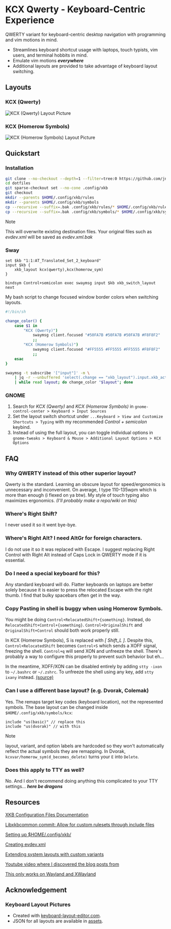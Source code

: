 KCX Qwerty - Keyboard-Centric Experience 
========================================

QWERTY variant for keyboard-centric desktop navigation with programming and vim motions in mind.

- Streamlines keyboard shortcut usage with laptops, touch typists, 
vim users, and terminal hobbits in mind.
- Emulate vim motions ***everywhere***
- Additional layouts are provided to take advantage of keyboard layout switching. 

Layouts
-------

### KCX (Qwerty)
![KCX (Qwerty) Layout Picture][kcx-qwerty-pic]

### KCX (Homerow Symbols)
![KCX (Homerow Symbols) Layout Picture][kcx-homerow-symbols-pic]

Quickstart
----------

### Installation

```sh
git clone --no-checkout --depth=1 --filter=tree:0 https://github.com/jnz1g/dotfiles
cd dotfiles
git sparse-checkout set --no-cone .config/xkb
git checkout
mkdir --parents $HOME/.config/xkb/rules
mkdir --parents $HOME/.config/xkb/symbols
cp --recursive --suffix=.bak .config/xkb/rules/* $HOME/.config/xkb/rules/
cp --recursive --suffix=.bak .config/xkb/symbols/* $HOME/.config/xkb/symbols/
```

> [!NOTE]
> This will overwrite existing destination files. Your original files such as *evdev.xml*
will be saved as *evdev.xml.bak*

### Sway
```
set $kb "1:1:AT_Translated_Set_2_keyboard"
input $kb {
    xkb_layout kcx(qwerty),kcx(homerow_sym)
}
```

```
bindsym Control+semicolon exec swaymsg input $kb xkb_switch_layout next
```

My bash script to change focused window border colors when switching layouts.

```sh
#!/bin/sh

change_color() {
    case $1 in 
        "KCX (Qwerty)")
            swaymsg client.focused "#50FA7B #50FA7B #50FA7B #F8F8F2"
            ;;
        "KCX (Homerow Symbols)")
            swaymsg client.focused "#FF5555 #FF5555 #FF5555 #F8F8F2"
            ;;
    esac
}

swaymsg -t subscribe '["input"]' -m \
    | jq -r --unbuffered 'select(.change == "xkb_layout").input.xkb_active_layout_name' \
    | while read layout; do change_color "$layout"; done
```


### GNOME

1. Search for *KCX (Qwerty)* and *KCX (Homerow Symbols)* in `gnome-control-center > Keyboard > Input Sources`
2. Set the layout switch shortcut under `...Keyboard > View and Customize Shortcuts > Typing`
with my recommended *Control + semicolon* keybind.
3. Instead of using the full layout, you can toggle individual options in
`gnome-tweaks > Keyboard & Mouse > Additional Layout Options > KCX Options`

FAQ
---

### Why QWERTY instead of this other superior layout?

Qwerty is the standard. Learning an obscure layout for speed/ergonomics is unnecessary and inconvenient. 
On average, I type 110-135wpm which is more than enough (i flexed on ya btw). My style of touch typing
also maximizes ergonomics. *(I'll probably make a repo/wiki on this)*

### Where's Right Shift?

I never used it so it went bye-bye.

### Where's Right Alt? I need AltGr for foreign characters.

I do not use it so it was replaced with Escape. I suggest replacing Right Control with Right Alt instead
of Caps Lock in QWERTY mode if it is essential.

### Do I need a special keyboard for this?

Any standard keyboard will do. Flatter keyboards on laptops are better solely because it is easier
to press the relocated Escape with the right thumb. I find that bulky spacebars often get in the way.

### Copy Pasting in shell is buggy when using Homerow Symbols.

You might be doing `Control+RelocatedShift+{something}`. Instead, do 
`RelocatedShift+Control+{something}`. `Control+OriginalShift` and `OriginalShift+Control`
should both work properly still.
>
In KCX (Homerow Symbols), S is replaced with *[ Shift_L ]*. Despite this, 
`Control+RelocatedShift` becomes `Control+S` which sends a XOFF signal, freezing
the shell. `Control+q` will send XON and unfreeze the shell. There's probably a
way to configure this properly to prevent such behavior but eh...
>
In the meantime, XOFF/XON can be disabled  entirely by adding `stty -ixon` to 
`~/.bashrc` or `~/.zshrc`. To unfreeze the shell using any key, add `stty ixany` 
instead. [(source)][xoff/xon]

### Can I use a different base layout? (e.g. Dvorak, Colemak)

Yes. The remaps target key codes (keyboard location), not the represented 
symbols. The base layout can be changed inside `$HOME/.config/xkb/symbols/kcx`:
```
include "us(basic)" // replace this
include "us(dvorak)" // with this
```

> [!NOTE]
> layout, variant, and option labels are hardcoded so they won't
automatically reflect the actual symbols they are remapping. In Dvorak,
`kcxvar/homerow_sym(d_becomes_delete)` turns your `E` into `Delete`.

### Does this apply to TTY as well?
No. And I don't recommend doing anything this complicated to your TTY
settings... ***here be dragons***

Resources
---------

[XKB Configuration Files Documentation](https://www.charvolant.org/doug/xkb/html/node5.html#SECTION00054000000000000000)

[Libxkbcommon commit: Allow for custom rulesets through include files](https://github.com/xkbcommon/libxkbcommon/pull/108/commits/bc4a691cb9f45c3309c78c997e00212f0978d082)

[Setting up $HOME/.config/xkb/](https://who-t.blogspot.com/2020/02/user-specific-xkb-configuration-part-1.html)

[Creating evdev.xml](https://who-t.blogspot.com/2020/07/user-specific-xkb-configuration-part-2.html)

[Extending system layouts with custom variants](https://who-t.blogspot.com/2020/08/user-specific-xkb-configuration-part-3.html)

[Youtube video where I discovered the blog posts from](https://www.youtube.com/watch?v=utqpa_8SXkA)

[This only works on Wayland and XWayland](https://who-t.blogspot.com/2020/09/no-user-specific-xkb-configuration-in-x.html)

Acknowledgement
---------------

### Keyboard Layout Pictures
- Created with [keyboard-layout-editor.com][keyboard-layout-editor]. 
- JSON for all layouts are available in [assets][assets].

[kcx-qwerty-pic]: https://github.com/jnz1g/kcx-qwerty/blob/main/assets/kcx-qwerty.png
[kcx-homerow-symbols-pic]: https://github.com/jnz1g/kcx-qwerty/blob/main/assets/kcx-homerow-symbols.png
[assets]: https://github.com/jnz1g/dotfiles/tree/master/.config/xkb/assets
[sway-kbfb]: https://github.com/jnz1g/dotfiles/blob/master/.config/sway/bin/sway-kbfb

[keyboard-layout-editor]: http://www.keyboard-layout-editor.com/
[xoff/xon]: https://unix.stackexchange.com/a/12108/593070
